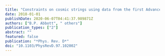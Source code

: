 ```yaml
---
title: "Constraints on cosmic strings using data from the first Advanced LIGO observing run"
date: 2018-01-01
publishDate: 2020-06-07T04:41:37.989871Z
authors: ["B.P. Abbott", " others"]
publication_types: ["2"]
abstract: ""
featured: false
publication: "*Phys. Rev. D*"
doi: "10.1103/PhysRevD.97.102002"
---
```


